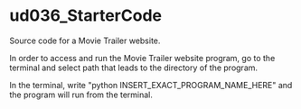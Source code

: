 # ud036_StarterCode
Source code for a Movie Trailer website.

In order to access and run the Movie Trailer website program, go to the terminal and select path that leads to the directory of the program.

In the terminal, write "python INSERT_EXACT_PROGRAM_NAME_HERE" and the program will run from the terminal.